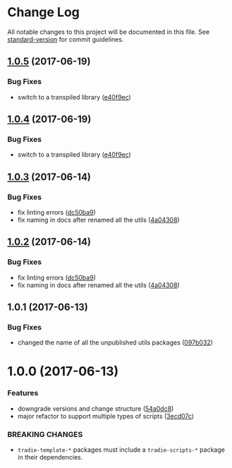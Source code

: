 # Change Log

All notable changes to this project will be documented in this file.
See [standard-version](https://github.com/conventional-changelog/standard-version) for commit guidelines.

<a name="1.0.5"></a>
## [1.0.5](https://github.com/jameslnewell/tradie-v4/compare/tradie-utils-jest@1.0.3...tradie-utils-jest@1.0.5) (2017-06-19)


### Bug Fixes

* switch to a transpiled library ([e40f9ec](https://github.com/jameslnewell/tradie-v4/commit/e40f9ec))




<a name="1.0.4"></a>
## [1.0.4](https://github.com/jameslnewell/tradie-v4/compare/tradie-utils-jest@1.0.3...tradie-utils-jest@1.0.4) (2017-06-19)


### Bug Fixes

* switch to a transpiled library ([e40f9ec](https://github.com/jameslnewell/tradie-v4/commit/e40f9ec))




<a name="1.0.3"></a>
## [1.0.3](https://github.com/jameslnewell/tradie-v4/compare/tradie-utils-jest@1.0.1...tradie-utils-jest@1.0.3) (2017-06-14)


### Bug Fixes

* fix linting errors ([dc50ba9](https://github.com/jameslnewell/tradie-v4/commit/dc50ba9))
* fix naming in docs after renamed all the utils ([4a04308](https://github.com/jameslnewell/tradie-v4/commit/4a04308))




<a name="1.0.2"></a>
## [1.0.2](https://github.com/jameslnewell/tradie-v4/compare/tradie-utils-jest@1.0.1...tradie-utils-jest@1.0.2) (2017-06-14)


### Bug Fixes

* fix linting errors ([dc50ba9](https://github.com/jameslnewell/tradie-v4/commit/dc50ba9))
* fix naming in docs after renamed all the utils ([4a04308](https://github.com/jameslnewell/tradie-v4/commit/4a04308))




<a name="1.0.1"></a>
## 1.0.1 (2017-06-13)


### Bug Fixes

* changed the name of all the unpublished utils packages ([097b032](https://github.com/jameslnewell/tradie-v4/commit/097b032))




<a name="1.0.0"></a>
# 1.0.0 (2017-06-13)


### Features

* downgrade versions and change structure ([54a0dc8](https://github.com/jameslnewell/tradie-v4/commit/54a0dc8))
* major refactor to support multiple types of scripts ([3ecd07c](https://github.com/jameslnewell/tradie-v4/commit/3ecd07c))


### BREAKING CHANGES

* `tradie-template-*` packages must include a `tradie-scripts-*` package in their dependencies.
